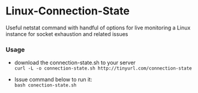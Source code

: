 # Linux-Connection-State
Useful netstat command with handful of options for live monitoring a Linux instance for socket exhaustion and related issues

### Usage

- download the connection-state.sh to your server<br>
```curl -L -o connection-state.sh http://tinyurl.com/connection-state```

- Issue command below to run it:<br>
```bash conection-state.sh```
